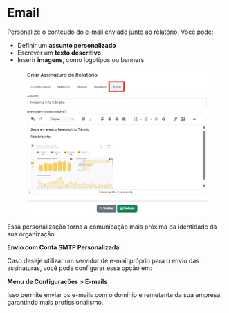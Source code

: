 # Email

Personalize o conteúdo do e-mail enviado junto ao relatório. Você pode:

* Definir um **assunto personalizado**
* Escrever um **texto descritivo**
* Inserir **imagens**, como logotipos ou banners

<figure><img src="../../../../.gitbook/assets/preenchimento email.png" alt=""><figcaption></figcaption></figure>

Essa personalização torna a comunicação mais próxima da identidade da sua organização.

**Envio com Conta SMTP Personalizada**

Caso deseje utilizar um servidor de e-mail próprio para o envio das assinaturas, você pode configurar essa opção em:

**Menu de Configurações > E-mails**

Isso permite enviar os e-mails com o domínio e remetente da sua empresa, garantindo mais profissionalismo.
